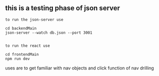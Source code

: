 ## this is a testing phase of json server


```
to run the json-server use

cd backendMain
json-server --watch db.json --port 3001


to run the react use

cd frontendMain
npm run dev

```


uses are to get familiar with nav objects and click function of nav drilling 
